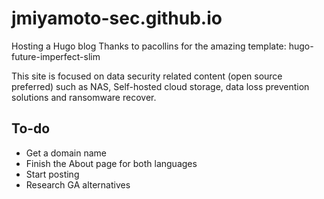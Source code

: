 # jmiyamoto-sec.github.io
Hosting a Hugo blog
Thanks to pacollins for the amazing template: hugo-future-imperfect-slim

This site is focused on data security related content (open source preferred) such as NAS, Self-hosted cloud storage, data loss prevention solutions and ransomware recover.

## To-do
* Get a domain name
* Finish the About page for both languages
* Start posting
* Research GA alternatives
